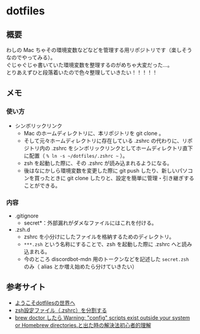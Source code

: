 # dotfiles
## 概要
わしの Mac ちゃその環境変数などなどを管理する用リポジトリです（楽しそうなのでやってみる）。  
ぐじゃぐじゃ書いていた環境変数を整理するのがめちゃ大変だった…。  
とりあえずひと段落着いたので色々整理していきたい！！！！！

## メモ
### 使い方
- シンボリックリンク
    - Mac のホームディレクトリに、本リポジトリを git clone 。
    - そして元々ホームディレクトリに存在している .zshrc の代わりに、リポジトリ内の .zshrc をシンボリックリンクとしてホームディレクトリ直下に配置（ `% ln -s ~/dotfiles/.zshrc ~` ）。
    - zsh を起動した際に、その .zshrc が読み込まれるようになる。
    - 後はなにかしら環境変数を変更した際に git push したり、新しいパソコンを買ったときに git clone したりと、設定を簡単に管理・引き継ぎすることができる。

### 内容
- .gitignore
    - secret*：外部漏れがダメなファイルにはこれを付ける。
- .zsh.d
    - zshrc を小分けにしたファイルを格納するためのディレクトリ。
    - `***.zsh` という名称にすることで、zsh を起動した際に .zshrc へと読み込まれる。
    - 今のところ discordbot-mdn 用のトークンなどを記述した `secret.zsh` のみ（ alias とか増え始めたら分けていきたい）

## 参考サイト
- [ようこそdotfilesの世界へ](https://qiita.com/yutakatay/items/c6c7584d9795799ee164)
- [zsh設定ファイル（.zshrc）を分割する](http://fnwiya.hatenablog.com/entry/2015/11/03/191902)
- [brew doctor したら Warning: "config" scripts exist outside your system or Homebrew directories.と出た時の解決法初心者的理解](https://qiita.com/yutoman027/items/ae11bf22bdbcd645c92a)